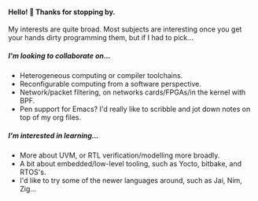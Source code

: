 #### Hello! 👋 Thanks for stopping by.

My interests are quite broad. Most subjects are interesting once you get your hands dirty programming them, but if I had to pick...

##### I'm looking to collaborate on...

- Heterogeneous computing or compiler toolchains.
- Reconfigurable computing from a software perspective.
- Network/packet filtering, on networks cards/FPGAs/in the kernel with BPF.
- Pen support for Emacs? I'd really like to scribble and jot down notes on top of my org files.
 
##### I'm interested in learning...

- More about UVM, or RTL verification/modelling more broadly.
- A bit about embedded/low-level tooling, such as Yocto, bitbake, and RTOS's.
- I'd like to try some of the newer languages around, such as Jai, Nim, Zig...


<!--
**akiss-xyz/akiss-xyz** is a ✨ _special_ ✨ repository because its `README.md` (this file) appears on your GitHub profile.

Here are some ideas to get you started:

- 🔭 I’m currently working on ...
- 🌱 I’m currently learning ...
- 👯 I’m looking to collaborate on ...
- 🤔 I’m looking for help with ...
- 💬 Ask me about ...
- 📫 How to reach me: ...
- 😄 Pronouns: ...
- ⚡ Fun fact: ...
-->
